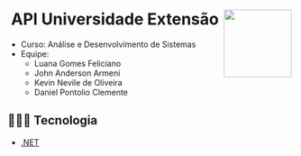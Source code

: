# <img width="120px" height="120px" align="right" src="https://github.com/LuanaFeliciano/api_PetCon/assets/98564118/457fea1d-5c12-4324-9ddc-aaff13892f84">  <h1 align="center"> API Universidade Extensão </h1>
* Curso: Análise e Desenvolvimento de Sistemas
* Equipe:
  * Luana Gomes Feliciano
  * John Anderson Armeni
  * Kevin Nevile de Oliveira
  * Daniel Pontolio Clemente

## 👩🏽‍💻 Tecnologia
* [.NET](https://dotnet.microsoft.com/en-us/)
